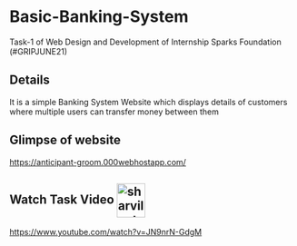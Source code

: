 # Basic-Banking-System
Task-1 of Web Design and Development of Internship Sparks Foundation (#GRIPJUNE21)
 
## Details
It is a simple Banking System Website which displays details of customers where multiple users can transfer money between them

## Glimpse of website
https://anticipant-groom.000webhostapp.com/

## Watch Task Video <a target="blank"><img  align="center" src="https://raw.githubusercontent.com/rahuldkjain/github-profile-readme-generator/master/src/images/icons/Social/youtube.svg" alt="sharvil patel" height="60" width="50" /></a>

https://www.youtube.com/watch?v=JN9nrN-GdgM




